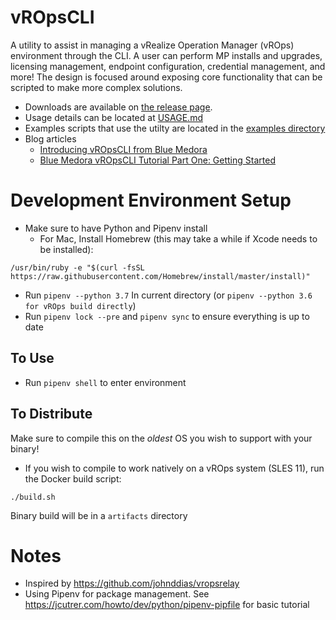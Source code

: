 # vROpsCLI

A utility to assist in managing a vRealize Operation Manager (vROps) environment through the CLI.  A user can perform MP installs and upgrades, licensing management,
endpoint configuration, credential management, and more!  The design is focused around exposing core functionality that can be scripted to make more complex solutions.

* Downloads are available on [the release page](https://github.com/BlueMedoraPublic/vropscli/releases).
* Usage details can be located at [USAGE.md](USAGE.md)
* Examples scripts that use the utilty are located in the [examples directory](https://github.com/BlueMedoraPublic/vropscli/tree/master/examples)
* Blog articles
  * [Introducing vROpsCLI from Blue Medora](https://bluemedora.com/introducing-vropscli-from-blue-medora/)
  * [Blue Medora vROpsCLI Tutorial Part One: Getting Started](https://bluemedora.com/blue-medora-vropscli-tutorial-part-one-getting-started/)

# Development Environment Setup

* Make sure to have Python and Pipenv install
  * For Mac, Install Homebrew (this may take a while if Xcode needs to be installed):
```
/usr/bin/ruby -e "$(curl -fsSL https://raw.githubusercontent.com/Homebrew/install/master/install)"
```
* Run `pipenv --python 3.7` In current directory (or `pipenv --python 3.6 for vROps build directly`)
* Run `pipenv lock --pre` and `pipenv sync` to ensure everything is up to date

## To Use

* Run `pipenv shell` to enter environment

## To Distribute

Make sure to compile this on the *oldest* OS you wish to support with your binary!

* If you wish to compile to work natively on a vROps system (SLES 11), run the Docker build script:
```
./build.sh
```

Binary build will be in a `artifacts` directory

# Notes

* Inspired by https://github.com/johnddias/vropsrelay
* Using Pipenv for package management.  See https://jcutrer.com/howto/dev/python/pipenv-pipfile for basic tutorial
